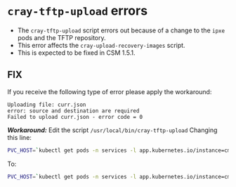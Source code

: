 
# `cray-tftp-upload` errors

* The `cray-tftp-upload` script errors out because of a change to the `ipxe` pods and the TFTP repository.
* This error affects the `cray-upload-recovery-images` script.
* This is expected to be fixed in CSM 1.5.1.

## FIX

If you receive the following type of error please apply the workaround:

```text
Uploading file: curr.json
error: source and destination are required
Failed to upload curr.json - error code = 0
```

***Workaround:*** Edit the script `/usr/local/bin/cray-tftp-upload` Changing this line:

```bash
PVC_HOST=`kubectl get pods -n services -l app.kubernetes.io/instance=cms-ipxe -o custom-columns=NS:.metadata.name --no-headers`
```

To:

```bash
PVC_HOST=`kubectl get pods -n services -l app.kubernetes.io/instance=cms-ipxe -o custom-columns=NS:.metadata.name --no-headers | head -1`
```
